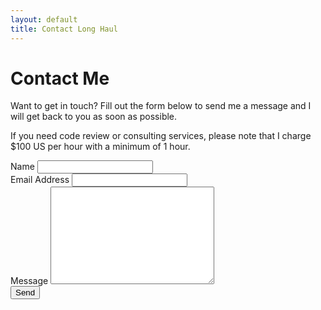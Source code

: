 ```yaml
---
layout: default
title: Contact Long Haul
---
```


<div id="contact">
  <h1 class="pageTitle">Contact Me</h1>
  <div class="contactContent">
    <p>Want to get in touch? Fill out the form below to send me a message and I will get back to you as soon as possible.</p>
    <p>If you need code review or consulting services, please note that I charge $100 US per hour with a minimum of 1 hour.</p>
  </div>
  <form action="http://formspree.io/{{ site.social.email }}" method="post" id="contact-form">
    <label for="name">Name</label>
    <input type="text" id="name" name="name" class="full-width"><br>
    <label for="email">Email Address</label>
    <input type="email" id="email" name="_replyto" class="full-width"><br>
    <label for="message">Message</label>
    <textarea name="message" id="message" cols="30" rows="10" class="full-width"></textarea><br>
    <input type="submit" id="form-submit-button" value="Send" class="button">
  </form>
</div>
